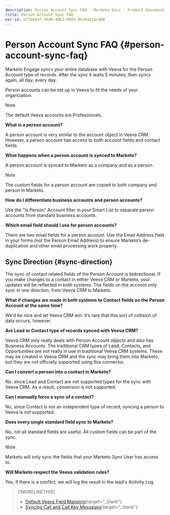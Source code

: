```yaml
---
description: Person Account Sync FAQ - Marketo Docs - Product Documentation
title: Person Account Sync FAQ
exl-id: b77bb44f-94d0-40b2-9955-9636421ac468
---
```

# Person Account Sync FAQ {#person-account-sync-faq}

Marketo Engage syncs your entire database with Veeva for the Person Account type of records. After the sync it waits 5 minutes, then syncs again, all day, every day.

Person accounts can be set up in Veeva to fit the needs of your organization.

>[!NOTE]
>
>The default Veeva accounts are Professionals.  

**What is a person account?**

A person account is very similar to the account object in Veeva CRM. However, a person account has access to both account fields and contact fields.

**What happens when a person account is synced to Marketo?**

A person account is synced to Marketo as a company and as a person.

>[!NOTE]
>
>The custom fields for a person account are copied to both company and person in Marketo.

**How do I differentiate business accounts and person accounts?**

Use the "Is Person" Account filter in your Smart List to separate person accounts from standard business accounts.

**Which email field should I use for person accounts?**

There are two email fields for a person account. Use the Email Address field in your forms (not the Person Email Address) to ensure Marketo’s de-duplication and other email processing work properly.

## Sync Direction {#sync-direction}

The sync of contact related fields of the Person Account is bidirectional. If you make changes to a contact in either Veeva CRM or Marketo, your updates will be reflected in both systems. The fields on the account only sync in one direction, from Veeva CRM to Marketo.

**What if changes are made in both systems to Contact fields on the Person Account at the same time?**

We'd be nice and let Veeva CRM win. It’s rare that this sort of collision of data occurs, however.

**Are Lead or Contact type of records synced with Veeva CRM?**

Veeva CRM only really deals with Person Account objects and also has Business Accounts. The traditional CRM types of Lead, Contacts, and Opportunities are not really in use in traditional Veeva CRM systems. These may be created in Veeva CRM and the sync may bring them into Marketo, but they are not officially supported using this connector.  

**Can I convert a person into a contact in Marketo?**

No, since Lead and Contact are not supported types for the sync with Veeva CRM. As a result, conversion is not supported.

**Can I manually force a sync of a contact?**

No, since Contact is not an independent type of record, syncing a person to Veeva is not supported.

**Does every single standard field sync to Marketo?**

No, not all standard fields are useful. All custom fields can be part of the sync.

>[!NOTE]
>
>Marketo will only sync the fields that your Marketo Sync User has access to.

**Will Marketo respect the Veeva validation rules?**

Yes, if there is a conflict, we will log the result in the lead's Activity Log.

>[!MORELIKETHIS]
>
>* [Default Veeva Field Mapping](/help/marketo/product-docs/crm-sync/veeva-crm-sync/sync-details/default-veeva-field-mapping.md){target="_blank"}
>* [Syncing Call and Call Key Messages](/help/marketo/product-docs/crm-sync/veeva-crm-sync/sync-details/syncing-call-and-call-key-messages.md){target="_blank"}
